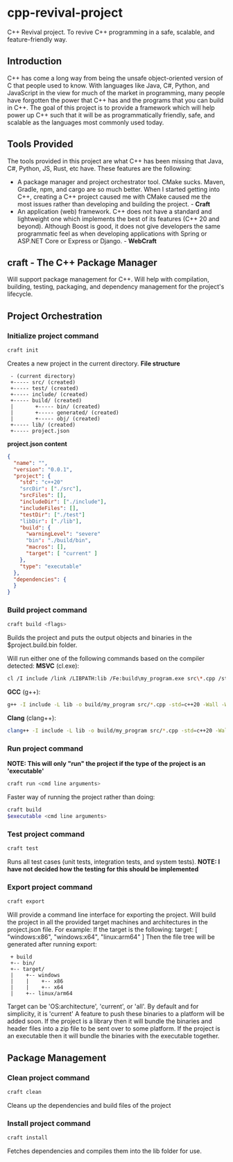 # cpp-revival-project
C++ Revival project. To revive C++ programming in a safe, scalable, and feature-friendly way.

## Introduction
C++ has come a long way from being the unsafe object-oriented version of C that people used to know. With languages like Java, C#, Python, and JavaScript in the view for much of the market in programming, many people have forgotten the power that C++ has and the programs that you can build in C++. The goal of this project is to provide a framework which will help power up C++ such that it will be as programmatically friendly, safe, and scalable as the languages most commonly used today.

## Tools Provided

The tools provided in this project are what C++ has been missing that Java, C#, Python, JS, Rust, etc have.
These features are the following:

- A package manager and project orchestrator tool. CMake sucks. Maven, Gradle, npm, and cargo are so much better. When I started getting into C++, creating a C++ project caused me with CMake caused me the most issues rather than developing and building the project. - **Craft**
- An application (web) framework. C++ does not have a standard and lightweight one which implements the best of its features (C++ 20 and beyond). Although Boost is good, it does not give developers the same programmatic feel as when developing applications with Spring or ASP.NET Core or Express or Django. - **WebCraft**

## craft - The C++ Package Manager

Will support package management for C++. Will help with compilation, building, testing, packaging, and dependency management for the project's lifecycle.

## Project Orchestration
### Initialize project command
```bash
craft init
```
Creates a new project in the current directory.
**File structure**
```
 - (current directory)
 +----- src/ (created)
 +----- test/ (created)
 +----- include/ (created)
 +----- build/ (created)
 |       +----- bin/ (created)
 |       +----- generated/ (created)
 |       +----- obj/ (created)
 +----- lib/ (created)
 +----- project.json
```

**project.json content**
```json
{
  "name": "",
  "version": "0.0.1",
  "project": {
    "std": "c++20"
    "srcDir": ["./src"],
    "srcFiles": [],
    "includeDir": ["./include"],
    "includeFiles": [],
    "testDir": ["./test"]
    "libDir": ["./lib"],
    "build": {
      "warningLevel": "severe"
      "bin": "./build/bin",
      "macros": [],
      "target": [ "current" ]
    },
    "type": "executable"
  },
  "dependencies": {
  }
}
```

### Build project command
```bash
craft build <flags>
```
Builds the project and puts the output objects and binaries in the $project.build.bin folder.

Will run either one of the following commands based on the compiler detected:
**MSVC** (cl.exe):
```bash
cl /I include /link /LIBPATH:lib /Fe:build\my_program.exe src\*.cpp /std:c++20 /W4
```

**GCC** (g++):
```bash
g++ -I include -L lib -o build/my_program src/*.cpp -std=c++20 -Wall -Wextra -Wpedantic
```

**Clang** (clang++):
```bash
clang++ -I include -L lib -o build/my_program src/*.cpp -std=c++20 -Wall -Wextra -Wpedantic
```

### Run project command
**NOTE: This will only "run" the project if the type of the project is an 'executable'**

```bash
craft run <cmd line arguments>
```

Faster way of running the project rather than doing:
```bash
craft build
$executable <cmd line arguments>
```

### Test project command
```bash
craft test
```

Runs all test cases (unit tests, integration tests, and system tests).
**NOTE: I have not decided how the testing for this should be implemented**

### Export project command
```bash
craft export
```

Will provide a command line interface for exporting the project.
Will build the project in all the provided target machines and architectures in the project.json file.
For example:
If the target is the following: target: [ "windows:x86", "windows:x64", "linux:arm64" ]
Then the file tree will be generated after running export:
```
 + build
 +-- bin/
 +-- target/
 |    +-- windows
 |    |    +-- x86
 |    |    +-- x64
 |    +-- linux/arm64
```
Target can be 'OS:architecture', 'current', or 'all'. By default and for simplicity, it is 'current'
A feature to push these binaries to a platform will be added soon.
If the project is a library then it will bundle the binaries and header files into a zip file to be sent over to some platform.
If the project is an executable then it will bundle the binaries with the executable together.

## Package Management

### Clean project command
```bash
craft clean
```

Cleans up the dependencies and build files of the project

### Install project command
```bash
craft install
```

Fetches dependencies and compiles them into the lib folder for use.
